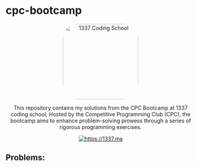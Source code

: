 # cpc-bootcamp

<p align="center">
	<a href="https://1337.ma" target="blank">
        <img
            style="border-radius: 40px;"
            src="https://www.abdelmathin.com/assets/img/1337.jpg"
            width="200"
            alt="1337 Coding School"
        />
    </a>
</p>

<p align="center">
    This repository contains my solutions from the CPC Bootcamp at 1337 coding school, Hosted by the Competitive Programming Club (CPC), the bootcamp aims to enhance problem-solving prowess through a series of rigorous programming exercises.
</p>

<p align="center">
    <a href="https://1337.ma">
        <img src="https://img.shields.io/badge/website-https://1337.ma-green" alt="https://1337.ma"/>
    </a>
</p>

## Problems:
